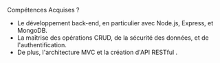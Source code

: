 Compétences Acquises ?

- Le développement back-end, en particulier avec Node.js, Express, et MongoDB. 
- La maîtrise des opérations CRUD, de la sécurité des données, et de l'authentification. 
- De plus, l'architecture MVC et la création d'API RESTful .
